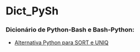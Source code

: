 # Dict_PySh
### Dicionário de Python-Bash e Bash-Python:

+ [Alternativa Python para SORT e UNIQ](https://raw.githubusercontent.com/HelioGiroto/Dict_PySh/master/sort-uniq.txt)


